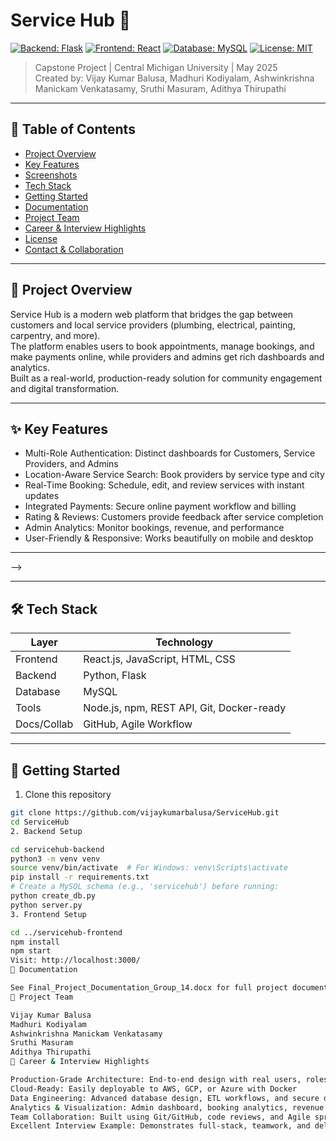 # Service Hub 🚀

[![Backend: Flask](https://img.shields.io/badge/Backend-Flask-blue)](https://flask.palletsprojects.com/)
[![Frontend: React](https://img.shields.io/badge/Frontend-React-61DAFB?logo=react)](https://react.dev/)
[![Database: MySQL](https://img.shields.io/badge/Database-MySQL-blue)](https://www.mysql.com/)
[![License: MIT](https://img.shields.io/badge/License-MIT-yellow.svg)](LICENSE)

> Capstone Project | Central Michigan University | May 2025  
> Created by: Vijay Kumar Balusa, Madhuri Kodiyalam, Ashwinkrishna Manickam Venkatasamy, Sruthi Masuram, Adithya Thirupathi

---

## 📑 Table of Contents

- [Project Overview](#project-overview)
- [Key Features](#key-features)
- [Screenshots](#screenshots)
- [Tech Stack](#tech-stack)
- [Getting Started](#getting-started)
- [Documentation](#documentation)
- [Project Team](#project-team)
- [Career & Interview Highlights](#career--interview-highlights)
- [License](#license)
- [Contact & Collaboration](#contact--collaboration)

---

## 📝 Project Overview

Service Hub is a modern web platform that bridges the gap between customers and local service providers (plumbing, electrical, painting, carpentry, and more).  
The platform enables users to book appointments, manage bookings, and make payments online, while providers and admins get rich dashboards and analytics.  
Built as a real-world, production-ready solution for community engagement and digital transformation.

---

## ✨ Key Features

- Multi-Role Authentication: Distinct dashboards for Customers, Service Providers, and Admins
- Location-Aware Service Search: Book providers by service type and city
- Real-Time Booking: Schedule, edit, and review services with instant updates
- Integrated Payments: Secure online payment workflow and billing
- Rating & Reviews: Customers provide feedback after service completion
- Admin Analytics: Monitor bookings, revenue, and performance
- User-Friendly & Responsive: Works beautifully on mobile and desktop

---

-->

---

## 🛠 Tech Stack

| Layer      | Technology                              |
|------------|-----------------------------------------|
| Frontend   | React.js, JavaScript, HTML, CSS         |
| Backend    | Python, Flask                           |
| Database   | MySQL                                   |
| Tools      | Node.js, npm, REST API, Git, Docker-ready|
| Docs/Collab| GitHub, Agile Workflow                  |

---

## 🚀 Getting Started

1. Clone this repository
```bash
git clone https://github.com/vijaykumarbalusa/ServiceHub.git
cd ServiceHub
2. Backend Setup

cd servicehub-backend
python3 -m venv venv
source venv/bin/activate  # For Windows: venv\Scripts\activate
pip install -r requirements.txt
# Create a MySQL schema (e.g., 'servicehub') before running:
python create_db.py
python server.py
3. Frontend Setup

cd ../servicehub-frontend
npm install
npm start
Visit: http://localhost:3000/
📄 Documentation

See Final_Project_Documentation_Group_14.docx for full project documentation, design decisions, user stories, and UI/UX flows.
👥 Project Team

Vijay Kumar Balusa
Madhuri Kodiyalam
Ashwinkrishna Manickam Venkatasamy
Sruthi Masuram
Adithya Thirupathi
🚀 Career & Interview Highlights

Production-Grade Architecture: End-to-end design with real users, roles, and permissions
Cloud-Ready: Easily deployable to AWS, GCP, or Azure with Docker
Data Engineering: Advanced database design, ETL workflows, and secure data handling
Analytics & Visualization: Admin dashboard, booking analytics, revenue graphs
Team Collaboration: Built using Git/GitHub, code reviews, and Agile sprints
Excellent Interview Example: Demonstrates full-stack, teamwork, and delivery on real-world business requirements
